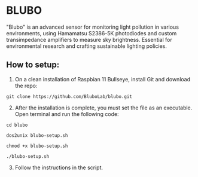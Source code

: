# BLUBO
"Blubo" is an advanced sensor for monitoring light pollution in various environments, using Hamamatsu S2386-5K photodiodes and custom transimpedance amplifiers to measure sky brightness. Essential for environmental research and crafting sustainable lighting policies.

## How to setup:

1. On a clean installation of Raspbian 11 Bullseye, install Git and download the repo:
```
git clone https://github.com/BluboLab/blubo.git
```
2. After the installation is complete, you must set the file as an executable. Open terminal and run the following code:
````
cd blubo

dos2unix blubo-setup.sh

chmod +x blubo-setup.sh

./blubo-setup.sh
````
3. Follow the instructions in the script.
